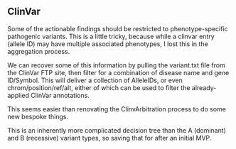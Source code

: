 ## ClinVar

Some of the actionable findings should be restricted to phenotype-specific pathogenic variants. This is a little tricky, because 
while a clinvar entry (allele ID) may have multiple associated phenotypes, I lost this in the aggregation process.

We can recover some of this information by pulling the variant.txt file from the ClinVar FTP site, then filter for a combination of disease name and gene ID/Symbol. This will deliver a collection of AlleleIDs, or even chrom/position/ref/alt, either of which can be used to filter the already-applied ClinVar annotations.

This seems easier than renovating the ClinvArbitration process to do some new bespoke things.

This is an inherently more complicated decision tree than the A (dominant) and B (recessive) variant types, so saving that for after an initial MVP. 